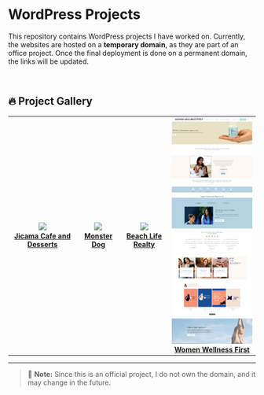 # WordPress Projects  

This repository contains WordPress projects I have worked on. Currently, the websites are hosted on a **temporary domain**, as they are part of an office project. Once the final deployment is done on a permanent domain, the links will be updated.  

<br>

## 🔥 Project Gallery  

<div align="center">

<table>
  <tr>
    <td align="center">
      <a href="https://qzy.104.myftpupload.com/">
        <img src="https://raw.githubusercontent.com/Ishant2608/Wordpress-Project/refs/heads/main/Jicama%20Cafe%20and%20Desserts.jpg" width="250px">
        <br><b>Jicama Cafe and Desserts</b>
      </a>
    </td>
    <td align="center">
      <a href="https://znf.5a7.myftpupload.com/">
        <img src="https://raw.githubusercontent.com/Ishant2608/Wordpress-Project/refs/heads/main/Monster%20Dog.jpg" width="250px">
        <br><b>Monster Dog</b>
      </a>
    </td>
     <td align="center">
      <a href="https://w4h.a80.myftpupload.com/">
        <img src="https://raw.githubusercontent.com/Ishant2608/Wordpress-Project/refs/heads/main/Beach%20Life%20Realty.jpg" width="250px">
        <br><b>Beach Life Realty</b>
      </a>
    </td>
<td align="center">
      <a href="https://womenwellnessfirst.in/">
        <img src="https://github.com/Ishant2608/Wordpress-Project/blob/main/womenwellnessfirst-in-2025-05-22.png" width="250px">
        <br><b>Women Wellness First</b>
      </a>
    </td>
   
</table>

</div>

---

> 🔹 **Note:** Since this is an official project, I do not own the domain, and it may change in the future.  
